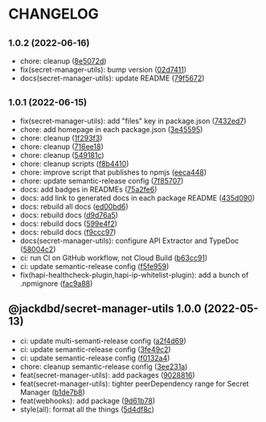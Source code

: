 # CHANGELOG

## <small>1.0.2 (2022-06-16)</small>

* chore: cleanup ([8e5072d](https://github.com/jackdbd/calderone/commit/8e5072d))
* fix(secret-manager-utils): bump version ([02d7411](https://github.com/jackdbd/calderone/commit/02d7411))
* docs(secret-manager-utils): update README ([79f5672](https://github.com/jackdbd/calderone/commit/79f5672))

## <small>1.0.1 (2022-06-15)</small>

* fix(secret-manager-utils): add "files" key in package.json ([7432ed7](https://github.com/jackdbd/calderone/commit/7432ed7))
* chore: add homepage in each package.json ([3e45595](https://github.com/jackdbd/calderone/commit/3e45595))
* chore: cleanup ([1f293f3](https://github.com/jackdbd/calderone/commit/1f293f3))
* chore: cleanup ([716ee18](https://github.com/jackdbd/calderone/commit/716ee18))
* chore: cleanup ([549181c](https://github.com/jackdbd/calderone/commit/549181c))
* chore: cleanup scripts ([f8b4410](https://github.com/jackdbd/calderone/commit/f8b4410))
* chore: improve script that publishes to npmjs ([eeca448](https://github.com/jackdbd/calderone/commit/eeca448))
* chore: update semantic-release config ([7f85707](https://github.com/jackdbd/calderone/commit/7f85707))
* docs: add badges in READMEs ([75a2fe6](https://github.com/jackdbd/calderone/commit/75a2fe6))
* docs: add link to generated docs in each package README ([435d090](https://github.com/jackdbd/calderone/commit/435d090))
* docs: rebuild all docs ([ed00bd6](https://github.com/jackdbd/calderone/commit/ed00bd6))
* docs: rebuild docs ([d9d76a5](https://github.com/jackdbd/calderone/commit/d9d76a5))
* docs: rebuild docs ([599e4f2](https://github.com/jackdbd/calderone/commit/599e4f2))
* docs: rebuild docs ([f9ccc97](https://github.com/jackdbd/calderone/commit/f9ccc97))
* docs(secret-manager-utils): configure API Extractor and TypeDoc ([58004c2](https://github.com/jackdbd/calderone/commit/58004c2))
* ci: run CI on GitHub workflow, not Cloud Build ([b63cc91](https://github.com/jackdbd/calderone/commit/b63cc91))
* ci: update semantic-release config ([f5fe959](https://github.com/jackdbd/calderone/commit/f5fe959))
* fix(hapi-healthcheck-plugin,hapi-ip-whitelist-plugin): add a bunch of .npmignore ([fac9a88](https://github.com/jackdbd/calderone/commit/fac9a88))

## @jackdbd/secret-manager-utils 1.0.0 (2022-05-13)

* ci: update multi-semanti-release config ([a2f4d69](https://github.com/jackdbd/calderone/commit/a2f4d69))
* ci: update semantic-release config ([3fe49c2](https://github.com/jackdbd/calderone/commit/3fe49c2))
* ci: update semantic-release config ([f0132a4](https://github.com/jackdbd/calderone/commit/f0132a4))
* chore: cleanup semantic-release config ([3ee231a](https://github.com/jackdbd/calderone/commit/3ee231a))
* feat(secret-manager-utils): add packages ([9028816](https://github.com/jackdbd/calderone/commit/9028816))
* feat(secret-manager-utils): tighter peerDependency range for Secret Manager ([b1de7b8](https://github.com/jackdbd/calderone/commit/b1de7b8))
* feat(webhooks): add package ([9d61b78](https://github.com/jackdbd/calderone/commit/9d61b78))
* style(all): format all the things ([5d4df8c](https://github.com/jackdbd/calderone/commit/5d4df8c))
